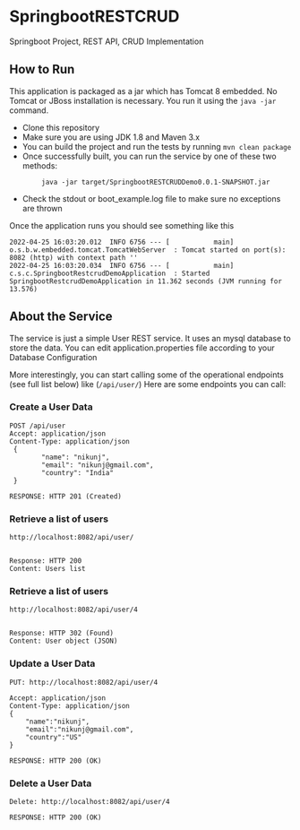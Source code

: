 # SpringbootRESTCRUD
Springboot Project, REST API, CRUD Implementation

## How to Run 

This application is packaged as a jar which has Tomcat 8 embedded. No Tomcat or JBoss installation is necessary. You run it using the ```java -jar``` command.

* Clone this repository 
* Make sure you are using JDK 1.8 and Maven 3.x
* You can build the project and run the tests by running ```mvn clean package```
* Once successfully built, you can run the service by one of these two methods:
```
        java -jar target/SpringbootRESTCRUDDemo0.0.1-SNAPSHOT.jar
```
* Check the stdout or boot_example.log file to make sure no exceptions are thrown

Once the application runs you should see something like this

```
2022-04-25 16:03:20.012  INFO 6756 --- [           main] o.s.b.w.embedded.tomcat.TomcatWebServer  : Tomcat started on port(s): 8082 (http) with context path ''
2022-04-25 16:03:20.034  INFO 6756 --- [           main] c.s.c.SpringbootRestcrudDemoApplication  : Started SpringbootRestcrudDemoApplication in 11.362 seconds (JVM running for 13.576)
```

## About the Service

The service is just a simple User REST service. It uses an mysql database to store the data. You can edit application.properties file according to your Database Configuration

More interestingly, you can start calling some of the operational endpoints (see full list below) like (```/api/user/```)
Here are some endpoints you can call:

### Create a User Data

```
POST /api/user
Accept: application/json
Content-Type: application/json
 {
        "name": "nikunj",
        "email": "nikunj@gmail.com",
        "country": "India"
 }
 
RESPONSE: HTTP 201 (Created)
```

### Retrieve a list of users

```
http://localhost:8082/api/user/


Response: HTTP 200
Content: Users list 
```

### Retrieve a list of users

```
http://localhost:8082/api/user/4


Response: HTTP 302 (Found)
Content: User object (JSON) 
```

### Update a User Data

```
PUT: http://localhost:8082/api/user/4

Accept: application/json
Content-Type: application/json
{
    "name":"nikunj",
    "email":"nikunj@gmail.com",
    "country":"US"
}

RESPONSE: HTTP 200 (OK)
```

### Delete a User Data

```
Delete: http://localhost:8082/api/user/4

RESPONSE: HTTP 200 (OK)
```